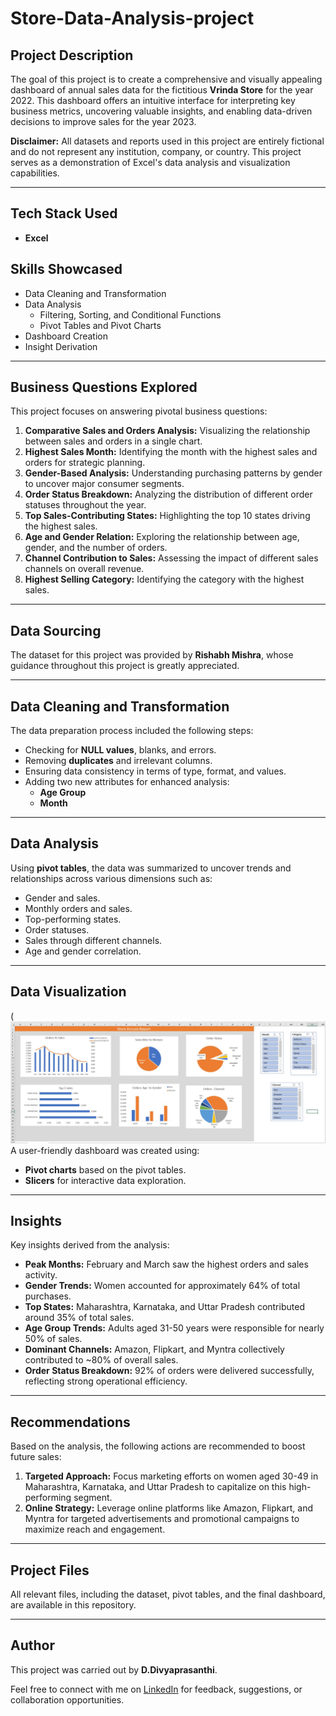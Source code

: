 # Store-Data-Analysis-project

## Project Description
The goal of this project is to create a comprehensive and visually appealing dashboard of annual sales data for the fictitious **Vrinda Store** for the year 2022. This dashboard offers an intuitive interface for interpreting key business metrics, uncovering valuable insights, and enabling data-driven decisions to improve sales for the year 2023.

**Disclaimer:** All datasets and reports used in this project are entirely fictional and do not represent any institution, company, or country. This project serves as a demonstration of Excel's data analysis and visualization capabilities.

---

## Tech Stack Used
- **Excel**

## Skills Showcased
- Data Cleaning and Transformation
- Data Analysis
  - Filtering, Sorting, and Conditional Functions
  - Pivot Tables and Pivot Charts
- Dashboard Creation
- Insight Derivation

---

## Business Questions Explored
This project focuses on answering pivotal business questions:

1. **Comparative Sales and Orders Analysis:** Visualizing the relationship between sales and orders in a single chart.
2. **Highest Sales Month:** Identifying the month with the highest sales and orders for strategic planning.
3. **Gender-Based Analysis:** Understanding purchasing patterns by gender to uncover major consumer segments.
4. **Order Status Breakdown:** Analyzing the distribution of different order statuses throughout the year.
5. **Top Sales-Contributing States:** Highlighting the top 10 states driving the highest sales.
6. **Age and Gender Relation:** Exploring the relationship between age, gender, and the number of orders.
7. **Channel Contribution to Sales:** Assessing the impact of different sales channels on overall revenue.
8. **Highest Selling Category:** Identifying the category with the highest sales.

---

## Data Sourcing
The dataset for this project was provided by **Rishabh Mishra**, whose guidance throughout this project is greatly appreciated.

---

## Data Cleaning and Transformation
The data preparation process included the following steps:

- Checking for **NULL values**, blanks, and errors.
- Removing **duplicates** and irrelevant columns.
- Ensuring data consistency in terms of type, format, and values.
- Adding two new attributes for enhanced analysis:
  - **Age Group**
  - **Month**

---

## Data Analysis
Using **pivot tables**, the data was summarized to uncover trends and relationships across various dimensions such as:

- Gender and sales.
- Monthly orders and sales.
- Top-performing states.
- Order statuses.
- Sales through different channels.
- Age and gender correlation.

---

## Data Visualization
(![image alt](https://github.com/Divyaprasanthi2808/Store-Data-Analysis-project/blob/2b03dcc9451698b7d5df3fcda16db58074a5463f/Store%20Dashboard.jpeg)
A user-friendly dashboard was created using:

- **Pivot charts** based on the pivot tables.
- **Slicers** for interactive data exploration.

---

## Insights
Key insights derived from the analysis:

- **Peak Months:** February and March saw the highest orders and sales activity.
- **Gender Trends:** Women accounted for approximately 64% of total purchases.
- **Top States:** Maharashtra, Karnataka, and Uttar Pradesh contributed around 35% of total sales.
- **Age Group Trends:** Adults aged 31-50 years were responsible for nearly 50% of sales.
- **Dominant Channels:** Amazon, Flipkart, and Myntra collectively contributed to ~80% of overall sales.
- **Order Status Breakdown:** 92% of orders were delivered successfully, reflecting strong operational efficiency.

---

## Recommendations
Based on the analysis, the following actions are recommended to boost future sales:

1. **Targeted Approach:** Focus marketing efforts on women aged 30-49 in Maharashtra, Karnataka, and Uttar Pradesh to capitalize on this high-performing segment.
2. **Online Strategy:** Leverage online platforms like Amazon, Flipkart, and Myntra for targeted advertisements and promotional campaigns to maximize reach and engagement.

---

## Project Files
All relevant files, including the dataset, pivot tables, and the final dashboard, are available in this repository.

---

## Author
This project was carried out by **D.Divyaprasanthi**.

Feel free to connect with me on [LinkedIn](https://www.linkedin.com/in/divyaprasanthi-devavarapu-968bb522b/) for feedback, suggestions, or collaboration opportunities.
